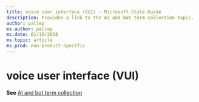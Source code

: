 ```yaml
---
title: voice user interface (VUI) - Microsoft Style Guide
description: Provides a link to the AI and bot term collection topic.
author: pallep
ms.author: pallep
ms.date: 01/19/2018
ms.topic: article
ms.prod: non-product-specific
---
```


# voice user interface (VUI)

**See** [AI and bot term collection](~/a-z-word-list-term-collections/term-collections/ai-bot-terms.md)
